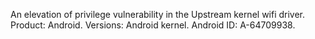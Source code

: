 An elevation of privilege vulnerability in the Upstream kernel wifi driver. Product: Android. Versions: Android kernel. Android ID: A-64709938.
